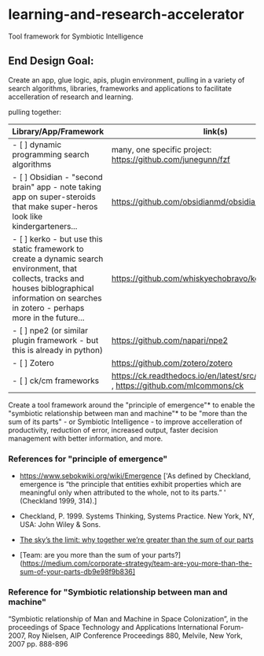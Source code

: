 # learning-and-research-accelerator

Tool framework for Symbiotic Intelligence


## End Design Goal: 

Create an app, glue logic, apis, plugin environment, pulling in a variety of search algorithms, libraries, frameworks and applications to facilitate accelleration of research and learning.

pulling together:

Library/App/Framework | link(s)
--- | ---
- [ ] dynamic programming search algorithms | many, one specific project:  https://github.com/junegunn/fzf
- [ ] Obsidian - "second brain" app - note taking app on super-steroids that make super-heros look like kindergarteners... | https://github.com/obsidianmd/obsidian-releases
- [ ] kerko - but use this static framework to create a dynamic search environment, that collects, tracks and houses biblographical information on searches in zotero - perhaps more in the future... | https://github.com/whiskyechobravo/kerko
- [ ] npe2 (or similar plugin framework - but this is already in python)  | https://github.com/napari/npe2
- [ ] Zotero | https://github.com/zotero/zotero
- [ ] ck/cm frameworks | https://ck.readthedocs.io/en/latest/src/introduction.html , https://github.com/mlcommons/ck

Create a tool framework around the "principle of emergence"* to enable the "symbiotic relationship between man and machine"* to be "more than the sum of its parts" - or Symbiotic Intelligence - to improve accelleration of productivity, reduction of error, increased output, faster decision management with better information, and more.

### References for "principle of emergence"
  * https://www.sebokwiki.org/wiki/Emergence ['As defined by Checkland, emergence is “the principle that entities exhibit properties which are meaningful only when attributed to the whole, not to its parts.” ' (Checkland 1999, 314).]

  * Checkland, P. 1999. Systems Thinking, Systems Practice. New York, NY, USA: John Wiley & Sons. 

  * [The sky’s the limit: why together we’re greater than the sum of our parts](https://www.guardian2zotagl6tmjucg3lrhxdk4dw3lhbqnkvvkywawy3oqfoprid.onion/books/2020/feb/15/the-skys-the-limit-why-together-we-are-greater-than-the-sum-of-our-parts)

  * [Team: are you more than the sum of your parts?](https://medium.com/corporate-strategy/team-are-you-more-than-the-sum-of-your-parts-db9e98f9b836]

### Reference for "Symbiotic relationship between man and machine"
“Symbiotic relationship of Man and Machine in Space Colonization”, in the proceedings of Space Technology and Applications International Forum-2007, Roy Nielsen, AIP Conference Proceedings 880, Melvile, New York, 2007 pp. 888-896
 

